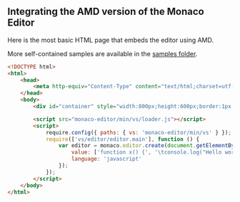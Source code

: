 ## Integrating the AMD version of the Monaco Editor

Here is the most basic HTML page that embeds the editor using AMD.

More self-contained samples are available in the [samples folder](../samples/).

```html
<!DOCTYPE html>
<html>
	<head>
		<meta http-equiv="Content-Type" content="text/html;charset=utf-8" />
	</head>
	<body>
		<div id="container" style="width:800px;height:600px;border:1px solid grey"></div>

		<script src="monaco-editor/min/vs/loader.js"></script>
		<script>
			require.config({ paths: { vs: 'monaco-editor/min/vs' } });
			require(['vs/editor/editor.main'], function () {
				var editor = monaco.editor.create(document.getElementById('container'), {
					value: ['function x() {', '\tconsole.log("Hello world!");', '}'].join('\n'),
					language: 'javascript'
				});
			});
		</script>
	</body>
</html>
```
